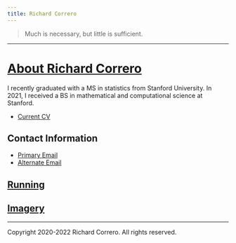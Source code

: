 ```yaml
---
title: Richard Correro
---
```


> Much is necessary, but little is sufficient.

---

# [About Richard Correro](https://www.richardcorrero.com)

I recently graduated with a MS in statistics from Stanford University. In 2021, I received a BS in mathematical and computational science at Stanford.

- [Current CV](files/richard_correro_cv.pdf) 

## Contact Information

- [Primary Email](mailto:rcorrero@stanford.edu)
- [Alternate Email](mailto:rcorrero@gmail.com)

## [Running](files/running.md)


## [Imagery](files/imagery.md)

[](sitemap.xml)
[](robots.txt)

---

Copyright 2020-2022 Richard Correro. All rights reserved.